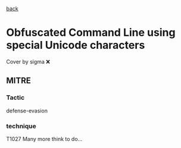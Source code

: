 [back](../index.md)
# Obfuscated Command Line using special Unicode characters
Cover by sigma :x: 
## MITRE
### Tactic
defense-evasion
### technique
T1027
Many more think to do...
